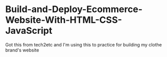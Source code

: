 # Build-and-Deploy-Ecommerce-Website-With-HTML-CSS-JavaScript

Got this from tech2etc and I'm using this to practice for building my clothe brand's website